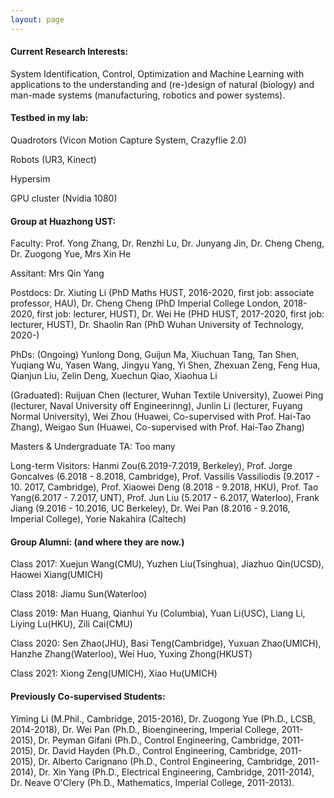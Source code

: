 ```yaml
---
layout: page
---
```


#### Current Research Interests: 

System Identification, Control, Optimization and Machine Learning with applications to the understanding and (re-)design of natural (biology) and man-made systems (manufacturing, robotics and power systems). 


#### Testbed in my lab:

Quadrotors (Vicon Motion Capture System, Crazyflie 2.0)

Robots (UR3, Kinect)

Hypersim 

GPU cluster (Nvidia 1080)

#### Group at Huazhong UST: 

Faculty: Prof. Yong Zhang, Dr. Renzhi Lu, Dr. Junyang Jin, Dr. Cheng Cheng, Dr. Zuogong Yue, Mrs Xin He

Assitant: Mrs Qin Yang

Postdocs: Dr. Xiuting Li (PhD Maths HUST, 2016-2020, first job: associate professor, HAU), Dr. Cheng Cheng (PhD Imperial College London, 2018-2020, first job: lecturer, HUST), Dr. Wei He (PHD HUST, 2017-2020, first job: lecturer, HUST),  Dr. Shaolin Ran (PhD Wuhan University of Technology, 2020-)

PhDs:  (Ongoing) Yunlong Dong, Guijun Ma, Xiuchuan Tang, Tan Shen, Yuqiang Wu, Yasen Wang, Jingyu Yang, Yi Shen, Zhexuan Zeng, Feng Hua, Qianjun Liu, Zelin Deng, Xuechun Qiao, Xiaohua Li

(Graduated): Ruijuan Chen (lecturer, Wuhan Textile University), Zuowei Ping (lecturer, Naval University off Engineerinng), Junlin Li (lecturer, Fuyang Normal University), Wei Zhou (Huawei, Co-supervised with  Prof. Hai-Tao Zhang), Weigao Sun (Huawei, Co-supervised with Prof. Hai-Tao Zhang)

Masters & Undergraduate TA: Too many

Long-term Visitors: Hanmi Zou(6.2019-7.2019, Berkeley), Prof. Jorge Goncalves (6.2018 - 8.2018, Cambridge), Prof. Vassilis Vassiliodis (9.2017 - 10. 2017, Cambridge), Prof. Xiaowei Deng (8.2018 - 9.2018, HKU), Prof. Tao Yang(6.2017 - 7.2017, UNT), Prof. Jun Liu (5.2017 - 6.2017, Waterloo), Frank Jiang (9.2016 - 10.2016, UC Berkeley), Dr. Wei Pan (8.2016 - 9.2016, Imperial College), Yorie Nakahira (Caltech)

#### Group Alumni: (and where they are now.)

Class 2017: Xuejun Wang(CMU), Yuzhen Liu(Tsinghua), Jiazhuo Qin(UCSD), Haowei Xiang(UMICH)

Class 2018: Jiamu Sun(Waterloo)

Class 2019: Man Huang, Qianhui Yu (Columbia), Yuan Li(USC), Liang Li, Liying Lu(HKU), Zili Cai(CMU) 

Class 2020: Sen Zhao(JHU), Basi Teng(Cambridge), Yuxuan Zhao(UMICH), Hanzhe Zhang(Waterloo), Wei Huo, Yuxing Zhong(HKUST)

Class 2021: Xiong Zeng(UMICH), Xiao Hu(UMICH)

#### Previously Co-supervised Students: 

Yiming Li (M.Phil., Cambridge, 2015-2016), Dr. Zuogong Yue (Ph.D., LCSB, 2014-2018), Dr. Wei Pan (Ph.D., Bioengineering, Imperial College, 2011-2015), Dr. Peyman Gifani (Ph.D., Control Engineering, Cambridge, 2011-2015), Dr. David Hayden (Ph.D., Control Engineering, Cambridge, 2011-2015), Dr. Alberto Carignano (Ph.D., Control Engineering, Cambridge, 2011-2014), Dr. Xin Yang (Ph.D., Electrical Engineering, Cambridge, 2011-2014), Dr. Neave O'Clery (Ph.D., Mathematics, Imperial College, 2011-2013).




